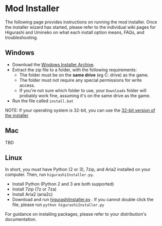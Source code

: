 # Mod Installer

The following page provides instructions on running the mod installer. Once the installer wizard has started, please refer to the individual wiki pages for Higurashi and Umineko on what each install option means, FAQs, and troubleshooting.

## Windows

- Download the [Windows Installer Archive](http://07th-mod.com/installer/python/higu_win_installer.zip).
- Extract the zip file to a folder, with the following requirements:
    - The folder must be on the  **same drive** (eg C: drive) as the game.
    - The folder must not require any special permissions for write access.
    - If you're not sure which folder to use, your `Downloads` folder will probably work fine, assuming it's on the same drive as the game.
- Run the file called `install.bat`

NOTE: If your operating system is 32-bit, you can use the [32-bit version of the installer](http://07th-mod.com/installer/python/higu_win_installer.zip)

## Mac

TBD

## Linux

In short, you must have Python (2 or 3), 7zip, and Aria2 installed on your computer. Then, run `higurashiInstaller.py`.

- Install Python (Python 2 and 3 are both supported)
- Install 7zip (7z or 7za)
- Install Aria2 (aria2c)
- Download and run [higurashiInstaller.py](https://raw.githubusercontent.com/07th-mod/resources/master/higurashiInstaller.py) . If you cannot double click the file, please run `python higurashiInstaller.py`

For guidance on installing packages, please refer to your distribution's documentation.